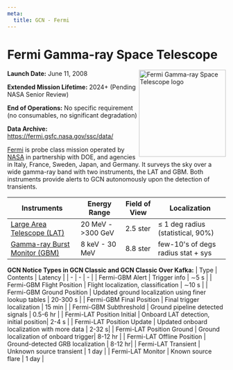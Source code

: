```yaml
---
meta:
  title: GCN - Fermi
---
```


# Fermi Gamma-ray Space Telescope

<img 
  src="/_static/img/Fermi_Gamma-ray_Space_Telescope_logo.png"
  width="200"
  align="right"
  alt="Fermi Gamma-ray Space Telescope logo"
/>

**Launch Date:** June 11, 2008

**Extended Mission Lifetime:** 2024+ (Pending NASA Senior Review)

**End of Operations:** No specific requirement (no consumables, no significant degradation)

**Data Archive:**
https://fermi.gsfc.nasa.gov/ssc/data/

[Fermi](https://fermi.gsfc.nasa.gov) is probe class mission operated by [NASA](https://www.nasa.gov/fermi/) in partnership with DOE, and agencies in Italy, France, Sweden, Japan, and Germany. It surveys the sky over a wide gamma-ray band with two instruments, the LAT and GBM. Both instruments provide alerts to GCN autonomously upon the detection of transients.

| Instruments                                                          | Energy Range      | Field of View | Localization                          |
| -------------------------------------------------------------------- | ----------------- | ------------- | ------------------------------------- |
| [Large Area Telescope (LAT)](https://glast.sites.stanford.edu)       | 20 MeV - >300 GeV | 2.5 ster      | &leq; 1 deg radius (statistical, 90%) |
| [Gamma-ray Burst Monitor (GBM)](https://gammaray.msfc.nasa.gov/gbm/) | 8 keV - 30 MeV    | 8.8 ster      | few-10's of degs radius stat + sys    |

**GCN Notice Types in GCN Classic and GCN Classic Over Kafka:**
| Type | Contents | Latency |
| - | - | - |
| Fermi-GBM Alert | Trigger info | &sim;5 s |
| Fermi-GBM Flight Position | Flight localization, classification | &sim;10 s |
| Fermi-GBM Ground Position | Updated ground localization using finer lookup tables | 20-300 s |
| Fermi-GBM Final Position | Final trigger localization | 15 min |
| Fermi-GBM Subthreshold | Ground pipeline detected signals | 0.5-6 hr |
| Fermi-LAT Position Initial | Onboard LAT detection, initial position| 2-4 s |
| Fermi-LAT Position Update | Updated onboard localization with more data | 2-32 s|
| Fermi-LAT Position Ground | Ground localization of onboard trigger| 8-12 hr |
| Fermi-LAT Offline Position | Ground-detected GRB localization | 8-12 hr|
| Fermi-LAT Transient | Unknown source transient | 1 day |
| Fermi-LAT Monitor | Known source flare | 1 day |
